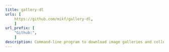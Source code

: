 ```yaml
---
title: gallery-dl
urls: [
    https://github.com/mikf/gallery-dl,
    ]
url_prefix: [
    "Github:", 
    ]
description: Command-line program to download image galleries and collections from several image hosting sites.
---
```


